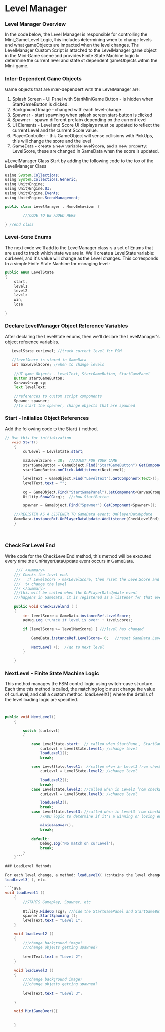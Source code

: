# Level Manager 

### Level Manager Overview

In the code below, the Level Manager is responsible for controlling the Mini\_Game Level Logic, this includes determining when to change levels and what gameObjects are impacted when the level changes.  The LevelManager Custom Script is attached to the LevelManager game object in the Mini-Game scene and provides Finite State Machine logic to determine the current level and state of dependent gameObjects within the Mini-game.

### Inter-Dependent Game Objects

Game objects that are inter-dependent with the LevelManager are:

1. Splash Screen - UI Panel with StartMiniGame Button - is hidden when StartGameButton is clicked.
2. Background Image - changed with each level-change
3. Spawner - start spawning when splash screen start-button is clicked
4. Spawner - spawn different prefabs depending on the current level
5. UI Elements - Level and Score UI displays must be updated to reflect the current Level and the current Score value.
6. PlayerController - this GameObject will sense collisions with PickUps, this will change the score and the level
7. GameData - create a new variable levelScore, and a new property: LevelScore, these are changed in GameData when the score is updated.


#LevelManager Class
Start by adding the following code to the top of the LevelManager Class

```java
using System.Collections;
using System.Collections.Generic;
using UnityEngine;
using UnityEngine.UI;
using UnityEngine.Events;
using UnityEngine.SceneManagement;

public class LevelManager : MonoBehaviour {

        ///CODE TO BE ADDED HERE

} //end class

```



### Level-State Enums
The next code we'll add to the LevelManager class is a set of Enums that are used to track which state we are in.  We'll create a LevelState variable: curLevel, and it's value will change as the Level changes.  This corresponds to a simple Finite State Machine for managing levels.

```java
public enum LevelState
{
    start,
    level1,
    level2,
    level3,
    win,
    lose

}
```

### Declare LevelManager Object Reference Variables
After declaring the LevelState enums, then we'll declare the LevelManager's object reference variables.

```java
   LevelState curLevel; //track current level for FSM
   
   //levelScore is stored in GameData
   int maxLevelScore; //when to change levels
    
    //UI game Objects - LevelText, StartGameButton, StartGamePanel
    Button startGameButton;
    CanvasGroup cg;
    Text levelText;

    //references to custom script components
    Spawner spawner;
    //to start the spawner, change objects that are spawned
```

### Start - Initialize Object References
Add the following code to the Start( ) method.

```java
// Use this for initialization
   void Start()
    {
        curLevel = LevelState.start;
       
        maxLevelScore = 30;  //ADJUST FOR YOUR GAME
        startGameButton = GameObject.Find("StartGameButton").GetComponent<Button>();
        startGameButton.onClick.AddListener(NextLevel);

        levelText = GameObject.Find("LevelText").GetComponent<Text>();
        levelText.text = "";

        cg = GameObject.Find("StartGamePanel").GetComponent<CanvasGroup>();
        Utility.ShowCG(cg);  //show StartButton

        spawner = GameObject.Find("Spawner").GetComponent<Spawner>();

    ///REGISTER AS A LISTENER TO GameData event: OnPlayerDataUpdate
    GameData.instanceRef.OnPlayerDataUpdate.AddListener(CheckLevelEnd);
    }
    
    
```

### Check For Level End
Write code for the CheckLevelEnd method, this method will be executed every time the OnPlayerDataUpdate event occurs in GameData.

```java
     /// <summary>
    /// Checks the level end.
    ///   If LevelScore > maxLevelScore, then reset the LevelScore and call the nextLevel( ) method
    ///  to change the level
    /// </summary>
    ///this will be called when the OnPlayerDataUpdate event 
    ///happens in GameData, it is registered as a listener for that event

    public void CheckLevelEnd ( )
    {
        int levelScore = GameData.instanceRef.LevelScore;
        Debug.Log ("Check if level is over" + levelScore);

        if (levelScore >= levelMaxScore) { ///level has changed
         
            GameData.instanceRef.LevelScore= 0;   //reset GameData.LevelScore

            NextLevel ();  //go to next level
        }

    }
```

### NextLevel - Finite State Machine Logic
This method manages the FSM control logic using switch-case structure. Each time this method is called, the matching logic must change the value of curLevel, and call a custom method: loadLevelX( ) where the details of the level loading logic are specified.

```java


public void NextLevel()
    {

        switch (curLevel)
        {

            case LevelState.start:  // called when StartPanel, StartGameButton is clicked
                curLevel = LevelState.level1; //change level
                loadLevel1();
                break;

            case LevelState.level1:  //called when in Level1 from checkLevelEnd( ) 
                curLevel = LevelState.level2; //change level

                loadLevel2();
                break;
            case LevelState.level2: //called when in Level2 from checkLevelEnd( ) 
                curLevel = LevelState.level3; //change level

                loadLevel3();
                break;
            case LevelState.level3: //called when in Level3 from checkLevelEnd( ) 
                //ADD logic to determine if it's a winning or losing ending

                miniGameOver();
                break;
            
            default:
                Debug.Log("No match on curLevel");
                break;
        }
    }```

### LoadLevel Methods

For each level change, a method: loadLevelX( )contains the level change logic. You'll need to add additional LoadLevel Methods for 
loadLevel3( ), etc.

```java
void loadLevel1 ()
    {
        //STARTS Gameplay, Spawner, etc
        
        Utility.HideCG (cg); //hide the StartGamePanel and StartGameButton
        spawner.StartSpawning ();
        levelText.text = "Level 1";
    }

    void loadLevel2 ()
    {
        ///change background image?
        ///change objects getting spawned?
        
        levelText.text = "Level 2";
    }
    
    void loadLevel3 ()
    {
        ///change background image?
        ///change objects getting spawned?
    
        levelText.text = "Level 3";
    
    }

    void MiniGameOver(){
    
    
    }
```



